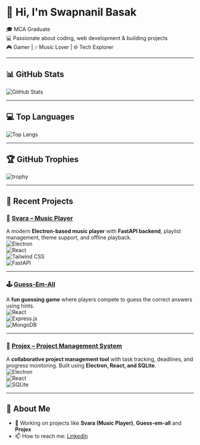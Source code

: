 # 👋 Hi, I'm Swapnanil Basak  

🎓 MCA Graduate  
💻 Passionate about coding, web development & building projects  
🎮 Gamer | 🎶 Music Lover | 🌐 Tech Explorer  

---

## 📊 GitHub Stats
![GitHub Stats](https://github-readme-stats.vercel.app/api?username=Swapnanilb&show_icons=true&theme=radical)

---

## 💻 Top Languages
![Top Langs](https://github-readme-stats.vercel.app/api/top-langs/?username=Swapnanilb&layout=compact&theme=radical)

---

## 🏆 GitHub Trophies
![trophy](https://github-profile-trophy.vercel.app/?username=Swapnanilb&theme=onedark&row=1&column=6)

---

## 🚀 Recent Projects  

### 🎵 [Svara – Music Player](https://github.com/Swapnanilb/Svara)  
A modern **Electron-based music player** with **FastAPI backend**, playlist management, theme support, and offline playback.  
![Electron](https://img.shields.io/badge/Electron-47848F?style=for-the-badge&logo=electron&logoColor=white)  
![React](https://img.shields.io/badge/React-20232A?style=for-the-badge&logo=react&logoColor=61DAFB)  
![Tailwind CSS](https://img.shields.io/badge/Tailwind_CSS-06B6D4?style=for-the-badge&logo=tailwindcss&logoColor=white)  
![FastAPI](https://img.shields.io/badge/FastAPI-009688?style=for-the-badge&logo=fastapi&logoColor=white)  

---

### 🕹️ [Guess-Em-All](https://github.com/Swapnanilb/Guess-Em-All)  
A **fun guessing game** where players compete to guess the correct answers using hints.  
![React](https://img.shields.io/badge/React-20232A?style=for-the-badge&logo=react&logoColor=61DAFB)  
![Express.js](https://img.shields.io/badge/Express.js-000000?style=for-the-badge&logo=express&logoColor=white)  
![MongoDB](https://img.shields.io/badge/MongoDB-47A248?style=for-the-badge&logo=mongodb&logoColor=white)  

---

### 📂 [Projex – Project Management System](https://github.com/Swapnanilb/Projex)  
A **collaborative project management tool** with task tracking, deadlines, and progress monitoring. Built using **Electron, React, and SQLite**.  
![Electron](https://img.shields.io/badge/Electron-47848F?style=for-the-badge&logo=electron&logoColor=white)  
![React](https://img.shields.io/badge/React-20232A?style=for-the-badge&logo=react&logoColor=61DAFB)  
![SQLite](https://img.shields.io/badge/SQLite-07405E?style=for-the-badge&logo=sqlite&logoColor=white)  


---

## 🚀 About Me
- 🔭 Working on projects like **Svara (Music Player)**, **Guess-em-all** and **Projex**  
- 📫 How to reach me: [LinkedIn](https://linkedin.com/in/swapnanilb02)  

